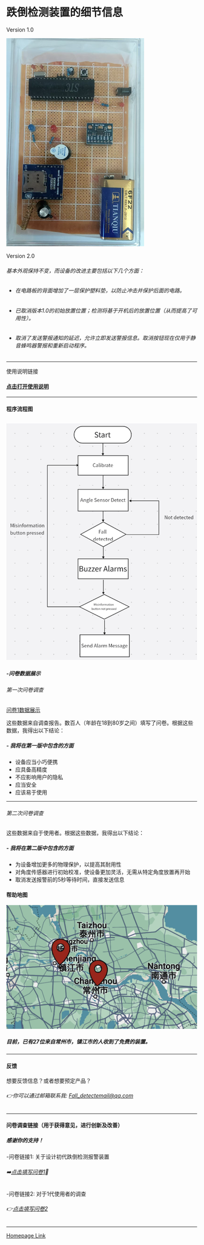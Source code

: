 
# 跌倒检测装置的细节信息

Version 1.0
 
![DATA](DEV.png)    


Version 2.0
###### 基本外观保持不变，而设备的改进主要包括以下几个方面：

- ###### 在电路板的背面增加了一层保护塑料垫，以防止冲击并保护后面的电路。
- ###### 已取消版本1.0的初始放置位置；检测将基于开机后的放置位置（从而提高了可用性）。
- ###### 取消了发送警报通知的延迟，允许立即发送警报信息。取消按钮现在仅用于静音蜂鸣器警报和重新启动程序。
---

使用说明链接
#### [点击打开使用说明](https://esperaa.github.io/WebextensionforAutome-/)

---

#### 程序流程图
 ![DATA1](LTC.png)
---









##### -问卷数据展示
###### 第一次问卷调查
[问卷1数据展示](https://esperaa.github.io/testwebsite/)

这些数据来自调查报告。数百人（年龄在18到80岁之间）填写了问卷。根据这些数据，我得出以下结论：

##### - 我将在第一版中包含的方面
- 设备应当小巧便携
- 应具备高精度
- 不应影响用户的隐私
- 应当安全
- 应该易于使用
  
---
###### 第二次问卷调查
这些数据来自于使用者。根据这些数据，我得出以下结论：

##### - 我将在第二版中包含的方面
- 为设备增加更多的物理保护，以提高其耐用性
- 对角度传感器进行初始校准，使设备更加灵活，无需从特定角度放置再开始
- 取消发送报警前的5秒等待时间，直接发送信息
#### 帮助地图
![MAP](MAP3.png)

##### 目前，已有27位来自常州市，镇江市的人收到了免费的装置。

---
#### 反馈
想要反馈信息？或者想要预定产品？
###### 👉你可以通过邮箱联系我: Fall_detectemail@qq.com
---
#### 问卷调查链接（用于获得意见，进行创新及改善）
##### 感谢你的支持！

-问卷链接1: 关于设计初代跌倒检测报警装置
###### ➡️[点击填写问卷1](https://v.wjx.cn/vm/Q2Frjo2.aspx#)📝

-问卷链接2: 对于1代使用者的调查
###### 👉[点击填写问卷2](https://www.wjx.cn/vm/Q72F9Z0.aspx# )

---
[Homepage Link](esperaa.github.io/meaidevice/)



